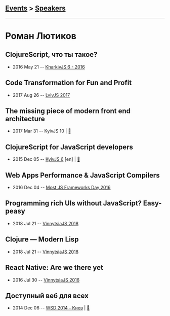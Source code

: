 ## [Events](../README.md) > [Speakers](../speakers.md)
---

# Роман Лютиков

## ClojureScript, что ты такое?
- 2016 May 21 -- [KharkivJS 6 - 2016](https://www.youtube.com/watch?v=ChxMUwSTEWc)    
## Code Transformation for Fun and Profit
- 2017 Aug 26 -- [LvivJS 2017](https://www.youtube.com/watch?v=2d3Dkjt0uBg)    
## The missing piece of modern front end architecture
- 2017 Mar 31 -- KyivJS 10  | [:notebook:](https://goo.gl/9m96pz)  
## ClojureScript for JavaScript developers
- 2015 Dec 05 -- [KyivJS 6](https://www.youtube.com/watch?v=cOejm16mCUU) [en] | [:notebook:](http://roman01la.github.io/cljs-for-js-devs/)  
## Web Apps Performance &amp; JavaScript Compilers
- 2016 Dec 04 -- [Most JS Frameworks Day 2016](https://frameworksdays.com/event/most-js-fwdays-2016/review/web-apps-performance)    
## Programming rich UIs without JavaScript? Easy-peasy
- 2018 Jul 21 -- [VinnytsiaJS 2018](https://youtu.be/5IQVSJQvlEE)    
## Clojure — Modern Lisp
- 2018 Jul 21 -- [VinnytsiaJS 2018](https://youtu.be/eb3hDv_CuD8)    
## React Native: Are we there yet
- 2016 Jul 30 -- [VinnytsiaJS 2016](https://www.youtube.com/watch?v=o2_qDphpjlQ)    
## Доступный веб для всех
- 2014 Dec 06 -- [WSD 2014 - Киев](https://www.youtube.com/watch?v=t8Td3Oq47yE)  | [:notebook:](https://wsd.events/2014/12/06/pres/web-a11y/)  
